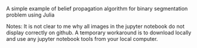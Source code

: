 A simple example of belief propagation algorithm for binary segmentation problem using Julia

Notes: It is not clear to me why all images in the jupyter notebook do not display correctly on github. A temporary workaround is to download locally and use any jupyter notebook tools from your local computer.
